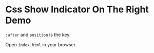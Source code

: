 Css Show Indicator On The Right Demo
====================================

`:after` and `position` is the key.

Open `index.html` in your browser.
